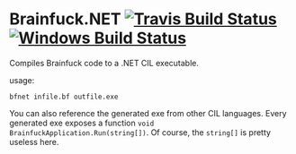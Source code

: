 # Brainfuck.NET [![Travis Build Status](https://travis-ci.org/nikeee/Brainfuck.NET.svg)](https://travis-ci.org/nikeee/Brainfuck.NET) [![Windows Build Status](https://ci.appveyor.com/api/projects/status/1veilf8a8768x0k7?svg=true)](https://ci.appveyor.com/project/nikeee/brainfuck-net)

Compiles Brainfuck code to a .NET CIL executable.

usage:
```
bfnet infile.bf outfile.exe
```

You can also reference the generated exe from other CIL languages. Every generated exe exposes a function `void BrainfuckApplication.Run(string[])`. Of course, the `string[]` is pretty useless here.

